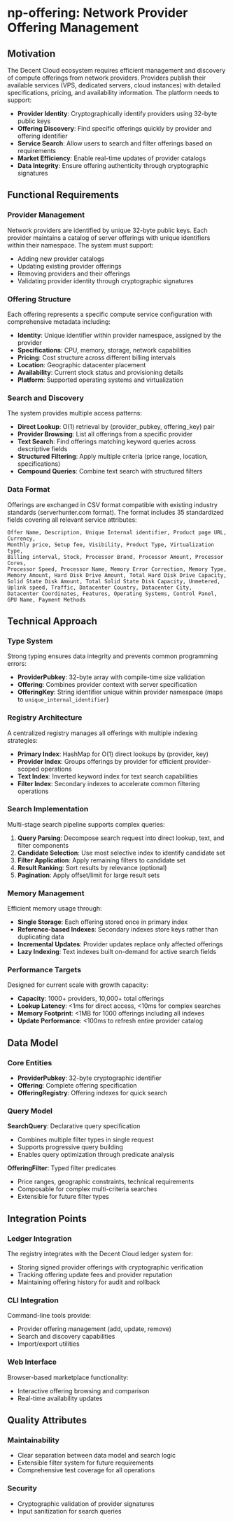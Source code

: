 # np-offering: Network Provider Offering Management

## Motivation

The Decent Cloud ecosystem requires efficient management and discovery of compute offerings from network providers. Providers publish their available services (VPS, dedicated servers, cloud instances) with detailed specifications, pricing, and availability information. The platform needs to support:

- **Provider Identity**: Cryptographically identify providers using 32-byte public keys
- **Offering Discovery**: Find specific offerings quickly by provider and offering identifier
- **Service Search**: Allow users to search and filter offerings based on requirements
- **Market Efficiency**: Enable real-time updates of provider catalogs
- **Data Integrity**: Ensure offering authenticity through cryptographic signatures

## Functional Requirements

### Provider Management
Network providers are identified by unique 32-byte public keys. Each provider maintains a catalog of server offerings with unique identifiers within their namespace. The system must support:

- Adding new provider catalogs
- Updating existing provider offerings
- Removing providers and their offerings
- Validating provider identity through cryptographic signatures

### Offering Structure
Each offering represents a specific compute service configuration with comprehensive metadata including:

- **Identity**: Unique identifier within provider namespace, assigned by the provider
- **Specifications**: CPU, memory, storage, network capabilities
- **Pricing**: Cost structure across different billing intervals
- **Location**: Geographic datacenter placement
- **Availability**: Current stock status and provisioning details
- **Platform**: Supported operating systems and virtualization

### Search and Discovery
The system provides multiple access patterns:

- **Direct Lookup**: O(1) retrieval by (provider_pubkey, offering_key) pair
- **Provider Browsing**: List all offerings from a specific provider
- **Text Search**: Find offerings matching keyword queries across descriptive fields
- **Structured Filtering**: Apply multiple criteria (price range, location, specifications)
- **Compound Queries**: Combine text search with structured filters

### Data Format
Offerings are exchanged in CSV format compatible with existing industry standards (serverhunter.com format). The format includes 35 standardized fields covering all relevant service attributes:

```
Offer Name, Description, Unique Internal identifier, Product page URL, Currency,
Monthly price, Setup fee, Visibility, Product Type, Virtualization type,
Billing interval, Stock, Processor Brand, Processor Amount, Processor Cores,
Processor Speed, Processor Name, Memory Error Correction, Memory Type,
Memory Amount, Hard Disk Drive Amount, Total Hard Disk Drive Capacity,
Solid State Disk Amount, Total Solid State Disk Capacity, Unmetered,
Uplink speed, Traffic, Datacenter Country, Datacenter City,
Datacenter Coordinates, Features, Operating Systems, Control Panel,
GPU Name, Payment Methods
```

## Technical Approach

### Type System
Strong typing ensures data integrity and prevents common programming errors:

- **ProviderPubkey**: 32-byte array with compile-time size validation
- **Offering**: Combines provider context with server specification
- **OfferingKey**: String identifier unique within provider namespace (maps to `unique_internal_identifier`)

### Registry Architecture
A centralized registry manages all offerings with multiple indexing strategies:

- **Primary Index**: HashMap for O(1) direct lookups by (provider, key)
- **Provider Index**: Groups offerings by provider for efficient provider-scoped operations
- **Text Index**: Inverted keyword index for text search capabilities
- **Filter Index**: Secondary indexes to accelerate common filtering operations

### Search Implementation
Multi-stage search pipeline supports complex queries:

1. **Query Parsing**: Decompose search request into direct lookup, text, and filter components
2. **Candidate Selection**: Use most selective index to identify candidate set
3. **Filter Application**: Apply remaining filters to candidate set
4. **Result Ranking**: Sort results by relevance (optional)
5. **Pagination**: Apply offset/limit for large result sets

### Memory Management
Efficient memory usage through:

- **Single Storage**: Each offering stored once in primary index
- **Reference-based Indexes**: Secondary indexes store keys rather than duplicating data
- **Incremental Updates**: Provider updates replace only affected offerings
- **Lazy Indexing**: Text indexes built on-demand for active search fields

### Performance Targets
Designed for current scale with growth capacity:

- **Capacity**: 1000+ providers, 10,000+ total offerings
- **Lookup Latency**: <1ms for direct access, <10ms for complex searches
- **Memory Footprint**: <1MB for 1000 offerings including all indexes
- **Update Performance**: <100ms to refresh entire provider catalog

## Data Model

### Core Entities

- **ProviderPubkey**: 32-byte cryptographic identifier
- **Offering**: Complete offering specification
- **OfferingRegistry**: Offering indexes for quick search

### Query Model

**SearchQuery**: Declarative query specification
- Combines multiple filter types in single request
- Supports progressive query building
- Enables query optimization through predicate analysis

**OfferingFilter**: Typed filter predicates
- Price ranges, geographic constraints, technical requirements
- Composable for complex multi-criteria searches
- Extensible for future filter types

## Integration Points

### Ledger Integration
The registry integrates with the Decent Cloud ledger system for:
- Storing signed provider offerings with cryptographic verification
- Tracking offering update fees and provider reputation
- Maintaining offering history for audit and rollback

### CLI Integration
Command-line tools provide:
- Provider offering management (add, update, remove)
- Search and discovery capabilities
- Import/export utilities

### Web Interface
Browser-based marketplace functionality:
- Interactive offering browsing and comparison
- Real-time availability updates

## Quality Attributes

### Maintainability
- Clear separation between data model and search logic
- Extensible filter system for future requirements
- Comprehensive test coverage for all operations

### Security
- Cryptographic validation of provider signatures
- Input sanitization for search queries
